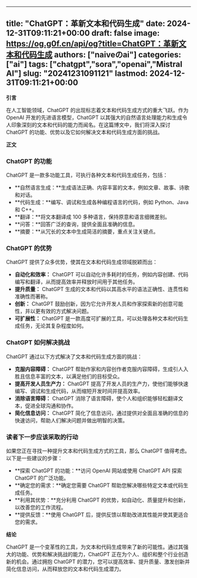 
---
title: "ChatGPT：革新文本和代码生成"
date: 2024-12-31T09:11:21+00:00
draft: false
image: https://og.g0f.cn/api/og?title=ChatGPT：革新文本和代码生成
authors: ["naiveのai"]
categories: ["ai"]
tags: ["chatgpt","sora","openai","Mistral AI"]
slug: "20241231091121"
lastmod: 2024-12-31T09:11:21+00:00
---
**引言**

在人工智能领域，ChatGPT 的出现标志着文本和代码生成方式的重大飞跃。作为 OpenAI 开发的先进语言模型，ChatGPT 以其强大的自然语言处理能力和生成令人印象深刻的文本和代码的能力而闻名。在这篇博文中，我们将深入探讨 ChatGPT 的功能、优势以及它如何解决文本和代码生成方面的挑战。

**正文**

### ChatGPT 的功能

ChatGPT 是一款多功能工具，可执行各种文本和代码生成任务，包括：

- **自然语言生成：**生成语法正确、内容丰富的文本，例如文章、故事、诗歌和对话。
- **代码生成：**编写、调试和生成各种编程语言的代码，例如 Python、Java 和 C++。
- **翻译：**将文本翻译成 100 多种语言，保持原意和语言细微差别。
- **问答：**回答广泛的查询，提供全面且准确的信息。
- **摘要：**从冗长的文本中生成简洁的摘要，重点关注关键点。

### ChatGPT 的优势

ChatGPT 提供了众多优势，使其在文本和代码生成领域脱颖而出：

- **自动化和效率：** ChatGPT 可以自动化许多耗时的任务，例如内容创建、代码编写和翻译，从而提高效率并释放时间用于其他任务。
- **提升质量：** ChatGPT 生成的文本和代码以其高水平的语法正确性、连贯性和准确性而著称。
- **创新：** ChatGPT 鼓励创新，因为它允许开发人员和作家探索新的创意可能性，并以更有效的方式解决问题。
- **可扩展性：** ChatGPT 是一款高度可扩展的工具，可以处理各种文本和代码生成任务，无论其复杂程度如何。

### ChatGPT 如何解决挑战

ChatGPT 通过以下方式解决了文本和代码生成方面的挑战：

- **克服内容障碍：** ChatGPT 帮助作家和内容创作者克服内容障碍，生成引人入胜且信息丰富的文本，以满足他们的目标受众。
- **提高开发人员生产力：** ChatGPT 提高了开发人员的生产力，使他们能够快速编写、调试和生成代码，从而缩短开发时间并提高效率。
- **消除语言障碍：** ChatGPT 消除了语言障碍，使个人和组织能够轻松翻译文本，促进全球沟通和协作。
- **简化信息访问：** ChatGPT 简化了信息访问，通过提供对全面且准确的信息的快速访问，帮助人们解决问题并做出明智的决策。

### 读者下一步应该采取的行动

如果您正在寻找一种提升文本和代码生成方式的工具，那么 ChatGPT 值得考虑。以下是一些建议的步骤：

- **探索 ChatGPT 的功能：**访问 OpenAI 网站或使用 ChatGPT API 探索 ChatGPT 的广泛功能。
- **确定您的需求：**确定您需要 ChatGPT 帮助您解决哪些特定文本或代码生成任务。
- **利用其优势：**充分利用 ChatGPT 的优势，如自动化、质量提升和创新，以改善您的工作流程。
- **提供反馈：**使用 ChatGPT 后，提供反馈以帮助改进其性能并使其更适合您的需求。

**结论**

ChatGPT 是一个变革性的工具，为文本和代码生成带来了新的可能性。通过其强大的功能、优势和解决挑战的能力，ChatGPT 正在为个人、组织和整个行业创造新的机会。通过拥抱 ChatGPT 的潜力，您可以提高效率、提升质量、激发创新并简化信息访问，从而释放您的文本和代码生成潜力。